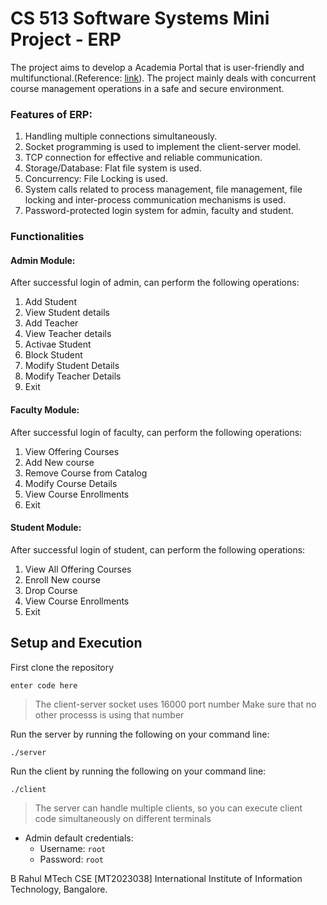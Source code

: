 # CS 513 Software Systems Mini Project - ERP

The project aims to develop a Academia Portal that is user-friendly and multifunctional.(Reference: [link](https://iiitbac-my.sharepoint.com/:b:/g/personal/b_rahul_iiitb_ac_in/ETglz11YA0pOralqfTEICbYBPWfR_KKmJCHLAg1vpYwhRQ?e=eVe88O)). The project mainly deals with concurrent course management operations in a safe and secure environment.

### Features of ERP:
1. Handling multiple connections simultaneously.
2. Socket programming is used to implement the client-server model.
3. TCP connection for effective and reliable communication.
4. Storage/Database: Flat file system is used.
5. Concurrency: File Locking is used.
7. System calls related to process management, file management, file locking and inter-process communication mechanisms is used.
8. Password-protected login system for admin, faculty and student.


### Functionalities
#### Admin Module:
After successful login of admin, can perform the following operations:
1. Add Student
2. View Student details
3. Add Teacher
4. View Teacher details
5. Activae Student
6. Block Student
7. Modify Student Details
8. Modify Teacher Details
9. Exit

#### Faculty Module:
After successful login of faculty, can perform the following operations:
1. View Offering Courses
2. Add New course
3. Remove Course from Catalog
4. Modify Course Details
5. View Course Enrollments
6. Exit

#### Student Module:
After successful login of student, can perform the following operations:
1. View All Offering Courses
2. Enroll New course
3. Drop Course
4. View Course Enrollments
5. Exit

## Setup and Execution
First clone the repository 

    enter code here

> The client-server socket uses 16000 port number
> Make sure that no other processs is using that number

Run the server by running the following on your command line:

    ./server
Run the client by running the following on your command line:

    ./client

> The server can handle multiple clients, so you can execute client code simultaneously on different terminals

- Admin default credentials:
  - Username: `root`
  - Password: `root`

B Rahul
MTech CSE [MT2023038]
International Institute of Information Technology, Bangalore.


